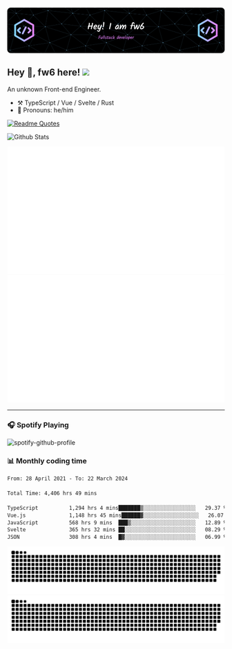 ![Header](github-header-image.png)

## Hey 👋, fw6 here! <img src="https://github.githubassets.com/images/mona-whisper.gif" height="24" />


An unknown Front-end Engineer.

-   :hammer_and_pick: TypeScript / Vue / Svelte / Rust
-   :man: Pronouns: he/him


[![Readme Quotes](https://quotes-github-readme.vercel.app/api?type=horizontal&theme=algolia)](https://github.com/piyushsuthar/github-readme-quotes)



![Github Stats](https://github-readme-stats.vercel.app/api?username=fw6&bg_color=30,e96443,904e95&title_color=fff&text_color=fff)

![](https://raw.githubusercontent.com/fw6/github-stats-transparent/output/generated/overview.svg)
![](https://raw.githubusercontent.com/fw6/github-stats-transparent/output/generated/languages.svg)


---

### 🎧 Spotify Playing

<!-- ![spotify-github-profile](/img/default.svg) -->

![spotify-github-profile](https://spotify-github-profile.vercel.app/api/view.svg?uid=r6wn4hdvypv0lkzyrj0e0pjct&cover_image=true&theme=default&show_offline=true&background_color=9a10ad&interchange=true&bar_color_cover=true)



### :bar_chart: Monthly coding time 

<!--START_SECTION:waka-->

```txt
From: 28 April 2021 - To: 22 March 2024

Total Time: 4,406 hrs 49 mins

TypeScript          1,294 hrs 4 mins███████▒░░░░░░░░░░░░░░░░░   29.37 %
Vue.js              1,148 hrs 45 mins██████▓░░░░░░░░░░░░░░░░░░   26.07 %
JavaScript          568 hrs 9 mins  ███▒░░░░░░░░░░░░░░░░░░░░░   12.89 %
Svelte              365 hrs 32 mins ██░░░░░░░░░░░░░░░░░░░░░░░   08.29 %
JSON                308 hrs 4 mins  █▓░░░░░░░░░░░░░░░░░░░░░░░   06.99 %
```

<!--END_SECTION:waka-->




![github contribution grid snake animation](https://raw.githubusercontent.com/platane/platane/output/github-contribution-grid-snake-dark.svg#gh-dark-mode-only)![github contribution grid snake animation](https://raw.githubusercontent.com/platane/platane/output/github-contribution-grid-snake.svg#gh-light-mode-only)
